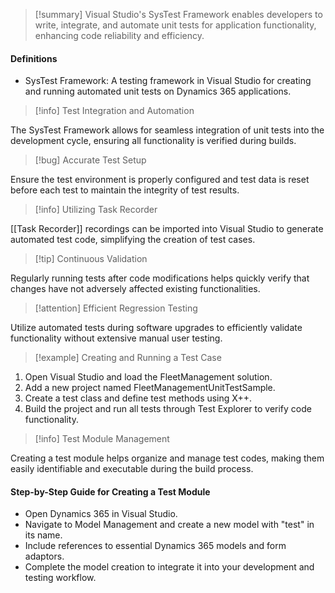 >[!summary]
>Visual Studio's SysTest Framework enables developers to write, integrate, and automate unit tests for application functionality, enhancing code reliability and efficiency.

#### Definitions
- SysTest Framework: A testing framework in Visual Studio for creating and running automated unit tests on Dynamics 365 applications.

>[!info] Test Integration and Automation

The SysTest Framework allows for seamless integration of unit tests into the development cycle, ensuring all functionality is verified during builds.

>[!bug] Accurate Test Setup

Ensure the test environment is properly configured and test data is reset before each test to maintain the integrity of test results.

>[!info] Utilizing Task Recorder

[[Task Recorder]] recordings can be imported into Visual Studio to generate automated test code, simplifying the creation of test cases.

>[!tip] Continuous Validation

Regularly running tests after code modifications helps quickly verify that changes have not adversely affected existing functionalities.

>[!attention] Efficient Regression Testing

Utilize automated tests during software upgrades to efficiently validate functionality without extensive manual user testing.

>[!example] Creating and Running a Test Case

1. Open Visual Studio and load the FleetManagement solution.
2. Add a new project named FleetManagementUnitTestSample.
3. Create a test class and define test methods using X++.
4. Build the project and run all tests through Test Explorer to verify code functionality.

>[!info] Test Module Management

Creating a test module helps organize and manage test codes, making them easily identifiable and executable during the build process.

#### Step-by-Step Guide for Creating a Test Module
- Open Dynamics 365 in Visual Studio.
- Navigate to Model Management and create a new model with "test" in its name.
- Include references to essential Dynamics 365 models and form adaptors.
- Complete the model creation to integrate it into your development and testing workflow.